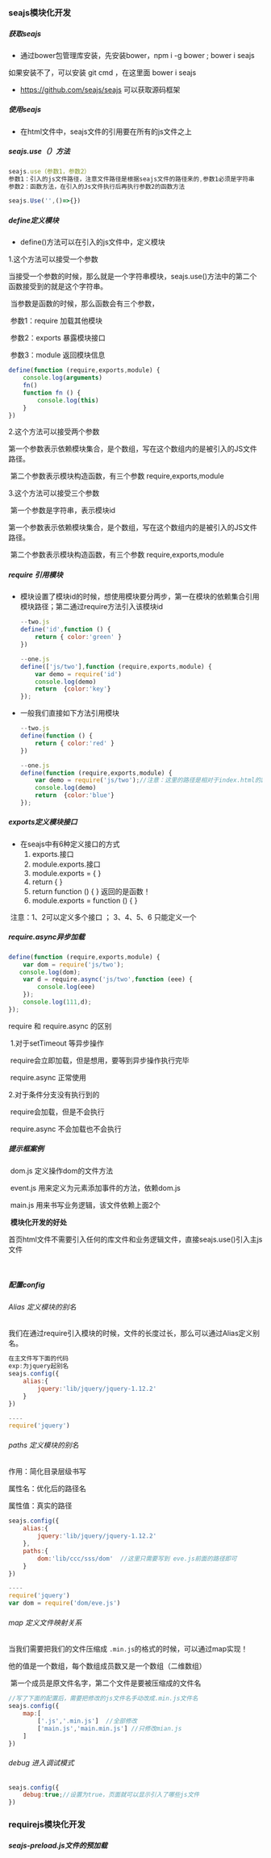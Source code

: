 ### seajs模块化开发

##### ***获取seajs***

- 通过bower包管理库安装，先安装bower，npm i -g bower  ; bower i seajs

如果安装不了，可以安装 git cmd ，在这里面 bower i seajs

- https://github.com/seajs/seajs 可以获取源码框架

##### ***使用seajs***

- 在html文件中，seajs文件的引用要在所有的js文件之上

##### ***seajs.use（）方法***

```js
seajs.use（参数1，参数2）
参数1：引入的js文件路径，注意文件路径是根据seajs文件的路径来的,参数1必须是字符串
参数2：函数方法，在引入的Js文件执行后再执行参数2的函数方法

seajs.Use('',()=>{})
```

##### ***define定义模块***

- define()方法可以在引入的js文件中，定义模块

1.这个方法可以接受一个参数

​		当接受一个参数的时候，那么就是一个字符串模块，seajs.use()方法中的第二个函数接受到的就是这个字符串。

​		当参数是函数的时候，那么函数会有三个参数，

​		参数1：require 加载其他模块

​		参数2：exports 暴露模块接口

​		参数3：module 返回模块信息

```js
define(function (require,exports,module) {
    console.log(arguments)
    fn()
    function fn () {
        console.log(this)
    }
})
```

2.这个方法可以接受两个参数

​	第一个参数表示依赖模块集合，是个数组，写在这个数组内的是被引入的JS文件路径。

​	第二个参数表示模块构造函数，有三个参数 require,exports,module

3.这个方法可以接受三个参数

​	第一个参数是字符串，表示模块id

​	第一个参数表示依赖模块集合，是个数组，写在这个数组内的是被引入的JS文件路径。

​	第二个参数表示模块构造函数，有三个参数 require,exports,module

##### ***require 引用模块***

- 模块设置了模块id的时候，想使用模块要分两步，第一在模块的依赖集合引用模块路径；第二通过require方法引入该模块id

  ```js
  --two.js
  define('id',function () {
      return { color:'green' }
  })
  
  --one.js
  define(['js/two'],function (require,exports,module) {
      var demo = require('id')
      console.log(demo)
      return  {color:'key'}
  });
  ```

- 一般我们直接如下方法引用模块

  ```js
  --two.js
  define(function () {
      return { color:'red' }
  })
  
  --one.js
  define(function (require,exports,module) {
      var demo = require('js/two');//注意：这里的路径是相对于index.html的路径！！！
      console.log(demo)
      return  {color:'blue'}   
  });
  ```



##### ***exports定义模块接口***

- 在seajs中有6种定义接口的方式
  1. exports.接口
  2. module.exports.接口
  3. module.exports = { }
  4. return { }
  5. return function () { }  返回的是函数！
  6. module.exports = function () { }

​	注意：1、2可以定义多个接口 ； 3、4、5、6 只能定义一个

##### ***require.async异步加载***

```js
define(function (require,exports,module) {
    var dom = require('js/two');
   console.log(dom);
    var d = require.async('js/two',function (eee) {
        console.log(eee)
    });
    console.log(111,d);
});
```

require  和  require.async 的区别

​	1.对于setTimeout  等异步操作

​		require会立即加载，但是想用，要等到异步操作执行完毕

​		require.async 正常使用

2.对于条件分支没有执行到的

​	require会加载，但是不会执行

​	require.async 不会加载也不会执行

##### ***提示框案例***

​	dom.js 定义操作dom的文件方法

​	event.js 用来定义为元素添加事件的方法，依赖dom.js

​	main.js 用来书写业务逻辑，该文件依赖上面2个

​	**模块化开发的好处**

​	首页html文件不需要引入任何的库文件和业务逻辑文件，直接seajs.use()引入主js文件

​	

##### ***配置config***

###### Alias 定义模块的别名

​	我们在通过require引入模块的时候，文件的长度过长，那么可以通过Alias定义别名。

```js
在主文件写下面的代码
exp:为jquery起别名
seajs.config({
    alias:{
        jquery:'lib/jquery/jquery-1.12.2'
    }
})

----
require('jquery')
```

###### paths 定义模块的别名

作用：简化目录层级书写

属性名：优化后的路径名

属性值：真实的路径

```js
seajs.config({
    alias:{
        jquery:'lib/jquery/jquery-1.12.2'
    },
    paths:{
        dom:'lib/ccc/sss/dom'  //这里只需要写到 eve.js前面的路径即可
    }
})

----
require('jquery')
var dom = require('dom/eve.js')
```

###### map 定义文件映射关系

当我们需要把我们的文件压缩成 `.min.js`的格式的时候，可以通过map实现！

他的值是一个数组，每个数组成员数又是一个数组（二维数组）

​	第一个成员是原文件名字，第二个文件是要被压缩成的文件名

```js
//写了下面的配置后，需要把修改的js文件名手动改成.min.js文件名
seajs.config({
	map:[
        ['.js','.min.js']  //全部修改
        ['main.js','main.min.js'] //只修改mian.js
    ]
})
```

###### debug 进入调试模式

```js
seajs.config({
	debug:true;//设置为true，页面就可以显示引入了哪些js文件
})
```



### requirejs模块化开发

#### ***seajs-preload.js文件的预加载***







